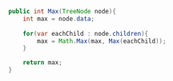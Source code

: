 ```java title:"Maximum value of a Tree"
public int Max(TreeNode node){
	int max = node.data;
	
	for(var eachChild : node.children){
		max = Math.Max(max, Max(eachChild));
	}

	return max;
}
```


